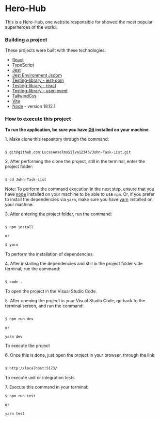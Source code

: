# Hero-Hub

This is a Hero-Hub, one website responsible for showed the most popular superheroes of the world.

### Building a project

These projects were built with these technologies:

- [React](https://react.dev/)
- [TypeScript](https://www.typescriptlang.org/)
- [Jest](https://jestjs.io/pt-BR/)
- [Jest Environment Jsdom](https://jestjs.io/docs/next/tutorial-jquery)
- [Testing-library - jest-dom](https://testing-library.com/docs/ecosystem-jest-dom/)
- [Testing-library - react](https://testing-library.com/)
- [Testing-library - user-event](https://testing-library.com/docs/ecosystem-user-event/)
- [TailwindCss](https://tailwindcss.com/)
- [Vite](https://vitejs.dev/)
- [Node](https://nodejs.org/en) - version 18.12.1

### How to execute this project

**To run the application, be sure you have [Git](https://git-scm.com/) installed on your machine**.

1. Make clone this repository through the command:

```sh

$ git@github.com:LucasAnselmoSilva12345/John-Task-List.git

```

2. After performing the clone the project, still in the terminal, enter the project folder:

```sh

$ cd John-Task-List

```

Note: To perform the command execution in the next step, ensure that you have [node](https://nodejs.org/en/) installed on your machine to be able to use `npm`. Or, if you prefer to install the dependencies via `yarn`, make sure you have [yarn](https://yarnpkg.com/) installed on your machine.

3. After entering the project folder, run the command:

```sh

$ npm install

or

$ yarn

```

To perform the installation of dependencies.

4. After installing the dependencies and still in the project folder vide terminal, run the command:

```sh

$ code .

```

To open the project in the Visual Studio Code.

5. After opening the project in your Visual Studio Code, go back to the terminal screen, and run the command:

```sh

$ npm run dev

or

yarn dev

```

To execute the project

6. Once this is done, just open the project in your browser, through the link:

```sh

$ http://localhost:5173/

```

To execute unit or integration tests  

7. Execute this command in your terminal:

```sh
$ npm run test

or

yarn test
```